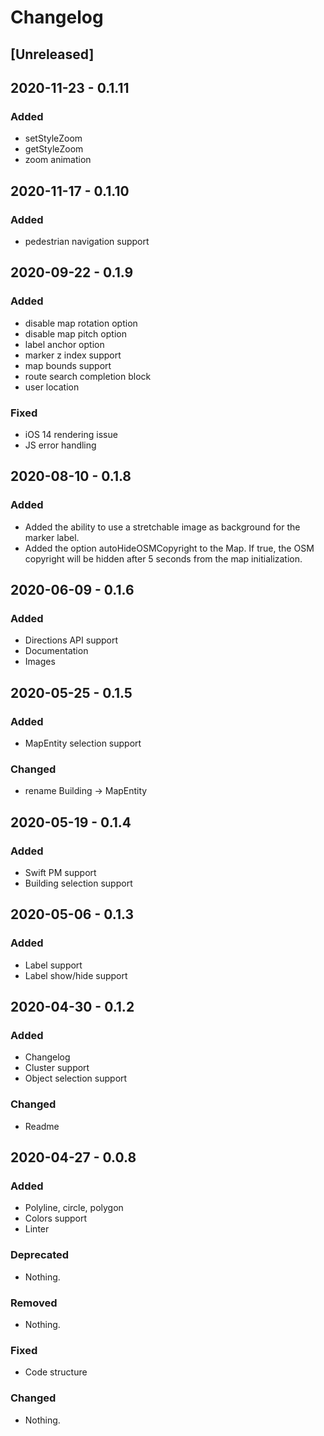# Changelog

## [Unreleased]
## 2020-11-23 - 0.1.11
### Added
- setStyleZoom
- getStyleZoom
- zoom animation

## 2020-11-17 - 0.1.10
### Added
- pedestrian navigation support

## 2020-09-22 - 0.1.9
### Added
- disable map rotation option
- disable map pitch option
- label anchor option
- marker z index support
- map bounds support
- route search completion block
- user location

### Fixed
- iOS 14 rendering issue
- JS error handling

## 2020-08-10 - 0.1.8
### Added
- Added the ability to use a stretchable image as background for the marker label.
- Added the option autoHideOSMCopyright to the Map. If true, the OSM copyright will be hidden after 5 seconds from the map initialization.

## 2020-06-09 - 0.1.6
### Added
- Directions API support 
- Documentation
- Images

## 2020-05-25 - 0.1.5
### Added
- MapEntity selection support 

### Changed
- rename Building -> MapEntity

## 2020-05-19 - 0.1.4

### Added
- Swift PM support
- Building selection support

## 2020-05-06 - 0.1.3

### Added
- Label support
- Label show/hide support

## 2020-04-30 - 0.1.2

### Added
- Changelog
- Cluster support
- Object selection support

### Changed
- Readme

## 2020-04-27 - 0.0.8
### Added
- Polyline, circle, polygon
- Colors support
- Linter

### Deprecated
- Nothing.

### Removed
- Nothing.

### Fixed
- Code structure

### Changed
- Nothing.

[0.1.8]: https://github.com/2gis/MapGL-iOS/compare/v0.1.7...v0.1.8
[0.1.7]: https://github.com/2gis/MapGL-iOS/compare/v0.1.6...v0.1.7
[0.1.6]: https://github.com/2gis/MapGL-iOS/compare/v0.1.5...v0.1.6
[0.1.5]: https://github.com/2gis/MapGL-iOS/compare/v0.1.4...v0.1.5
[0.1.4]: https://github.com/2gis/MapGL-iOS/compare/v0.1.3...v0.1.4
[0.1.3]: https://github.com/2gis/MapGL-iOS/compare/v0.1.2...v0.1.3
[0.1.2]: https://github.com/2gis/MapGL-iOS/compare/0.0.8...v0.1.2
[0.0.8]: https://github.com/2gis/MapGL-iOS/compare/0.0.6...0.0.8
[0.0.6]: https://github.com/2gis/MapGL-iOS/compare/0.0.5...0.0.6
[0.0.5]: https://github.com/2gis/MapGL-iOS/compare/0.0.4...0.0.5
[0.0.4]: https://github.com/2gis/MapGL-iOS/compare/0.0.3...0.0.4
[0.0.3]: https://github.com/2gis/MapGL-iOS/compare/0.0.2...0.0.3
[0.0.2]: https://github.com/2gis/MapGL-iOS/compare/0.0.1...0.0.2
